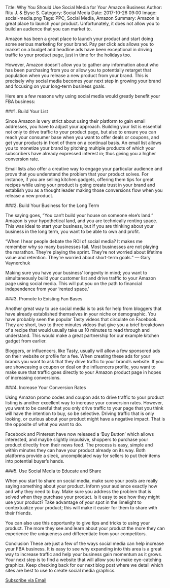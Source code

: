 Title: Why You Should Use Social Media for Your Amazon Business
Author: Ritu J. & Elyse S.
Category: Social Media
Date: 2017-10-26 09:00
Image: social-media.png
Tags: PPC, Social Media, Amazon
Summary: Amazon is great place to launch your product. Unfortunately, it does not allow you to build an audience that you can market to.

Amazon has been a great place to launch your product and start doing some serious marketing for your brand. Pay per click ads allows you to market on a budget and headline ads have been exceptional in driving traffic to your product page, just in time for the holidays too.

However, Amazon doesn’t allow you to gather any information about who has been purchasing from you or allow you to potentially retarget that population when you release a new product from your brand. This is precisely why social media becomes your next step in growing your brand and focusing on your long-term business goals.

Here are a few reasons why using social media would greatly benefit your FBA business:

###1. Build Your List

Since Amazon is very strict about using their platform to gain email addresses, you have to adjust your approach. Building your list is essential not only to drive traffic to your product page, but also to ensure you can reach your consumer base when you want to offer deals or coupons, and get your products in front of them on a continual basis. An email list allows you to monetize your brand by pitching multiple products of which your subscribers have already expressed interest in; thus giving you a higher conversion rate.

Email lists also offer a creative way to engage your particular audience and prove that you understand the problem that your product solves. For instance, if you are selling kitchen gadgets, offering them tips for great recipes while using your product is going create trust in your brand and establish you as a thought leader making those conversions flow when you release a new product.

###2. Build Your Business for the Long Term

The saying goes, “You can’t build your house on someone else’s land.” Amazon is your hypothetical land, and you are technically renting space. This was ideal to start your business, but if you are thinking about your business in the long term, you want to be able to own and profit.

“When I hear people debate the ROI of social media? It makes me remember why so many businesses fail. Most businesses are not playing the marathon. They’re playing the sprint. They’re not worried about lifetime value and retention. They’re worried about short-term goals.” — Gary Vaynerchuk

Making sure you have your business’ longevity in mind; you want to simultaneously build your customer list and drive traffic to your Amazon page using social media. This will put you on the path to financial independence from your ‘rented space.'

###3. Promote to Existing Fan Bases

Another great way to use social media is to ask for help from bloggers that have already established themselves in your niche or demographic. You have probably seen the popular Tasty videos that circulate on Facebook. They are short, two to three minutes videos that give you a brief breakdown of a recipe that would usually take us 10 minutes to read through and understand. This would make a great partnership for our example kitchen gadget from earlier.

Bloggers, or influencers, like Tasty, usually will allow a few sponsored ads on their website or profile for a fee. When creating these ads for your brands you want to ask that they drive traffic to your brand’s website. If you are showcasing a coupon or deal on the influencers profile, you want to make sure that traffic goes directly to your Amazon product page in hopes of increasing conversions.

###4. Increase Your Conversion Rates

Using Amazon promo codes and coupon ads to drive traffic to your product listing is another excellent way to increase your conversion rates. However, you want to be careful that you only drive traffic to your page that you think will have the intention to buy, so be selective. Driving traffic that is only looking, or curious about your product might have a negative impact. That is the opposite of what you want to do.

Facebook and Pinterest have now released a ‘Buy Button’ which allows interested, and maybe slightly impulsive, shoppers to purchase your product directly from their news feed. The process is easy, simple and within minutes they can have your product already on its way. Both platforms provide a sleek, uncomplicated way for sellers to put their items into potential buyer’s hands.

###5. Use Social Media to Educate and Share

When you start to share on social media, make sure your posts are really saying something about your product. Inform your audience exactly how and why they need to buy. Make sure you address the problem that is solved when they purchase your product. Is it easy to see how they might use your product? Take advantage of your spot in the limelight to contextualize your product; this will make it easier for them to share with their friends.

You can also use this opportunity to give tips and tricks to using your product. The more they see and learn about your product the more they can experience the uniqueness and differentiate from your competitors.

Conclusion
These are just a few of the ways social media can help increase your FBA business. It is easy to see why expanding into this area is a great way to increase traffic and help your business gain momentum as it grows. Your next step is to find a website that will allow you to make eye-catching graphics. Keep checking back for our next blog post where we detail which sites are best to use to create social media graphics.



<a class="btn btn-primary" href="https://efficientera.leadpages.co/leadbox/121f91a73f72a2%3A12c54680e746dc/5687539843203072/" target="_blank">Subscribe via Email</a><script data-leadbox="121f91a73f72a2:12c54680e746dc" data-url="https://efficientera.leadpages.co/leadbox/121f91a73f72a2%3A12c54680e746dc/5687539843203072/" data-config="%7B%7D" type="text/javascript" src="https://efficientera.leadpages.co/leadbox-1468522675.js"></script>




